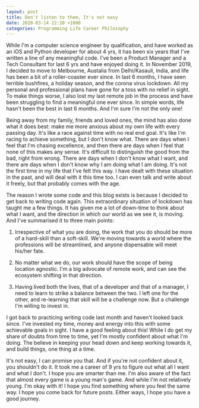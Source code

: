 ```yaml
---
layout: post
title: Don't listen to them, It's not easy
date: 2020-03-14 22:20 +1000
categories: Programming Life Career Philosophy
---
```

While I'm a computer science engineer by qualification, and have worked as an iOS and Python developer for about 4 yrs, it has been six years that I've written a line of any meaningful code. I've been a Product Manager and a Tech Consultant for last 6 yrs and have enjoyed doing it. In November 2019, I decided to move to Melbourne, Austalia from Delhi/Kasauli, India, and life has been a bit of a roller-coaster ever since. In last 6 months, I have seen terrible bushfires, a holiday season, and the corona virus lockdown. All my personal and professional plans have gone for a toss with no relief in sight. To make things worse, I also lost my last remote job in the process and have been struggling to find a meaningful one ever since. In simple words, life hasn't been the best in last 6 months. And I'm sure I'm not the only one!

Being away from my family, friends and loved ones, the mind has also done what it does best: make me more anxious about my own life with every passing day. It's like a race against time with no real end goal. It's like I'm racing to achieve something, but I don't know what. There are days when I feel that I'm chasing excellence, and then there are days when I feel that none of this makes any sense. It's difficult to distinguish the good from the bad, right from wrong. There are days when I don't know what I want, and there are days when I don't know why I am doing what I am doing. It's not the first time in my life that I've felt this way. I have dealt with these situation in the past, and will deal with it this time too. I can even talk and write about it freely, but that probably comes with the age.

The reason I wrote some code and this blog exists is because I decided to get back to writing code again. This extraordinary situation of lockdown has taught me a few things. It has given me a lot of down-time to think about what I want, and the direction in which our world as we see it, is moving. And I've summarised it to three main points:

1. Irrespective of what you are doing, the work that you do should be more of a hard-skill than a soft-skill. We're moving towards a world where the professions will be streamlined, and anyone dispensable will meet his/her fate.

2. No matter what we do, our work should have the scope of being location agnostic. I'm a big advocate of remote work, and can see the ecosystem shifting in that direction.

3. Having lived both the lives, that of a developer and that of a manager, I need to learn to strike a balance between the two. I left one for the other, and re-learning that skill will be a challenge now. But a challenge I'm willing to invest in.

I got back to practicing writing code last month and haven't looked back since. I've invested my time, money and energy into this with some achievable goals in sight. I have a good feeling about this! While I do get my share of doubts from time to time, yet I'm mostly confident about what I'm doing. The believe in keeping your head down and keep working towards it, and build things, one thing at a time.

It's not easy, I can promise you that. And if you're not confident about it, you shouldn't do it. It took me a career of 9 yrs to figure out what all I want and what I don't. I hope you are smarter than me. I'm also aware of the fact that almost every game is a young man's game. And while I'm not relatively young. I'm okay with it! I hope you find something where you feel the same way. I hope you come back for future posts. Either ways, I hope you  have a good journey. 

